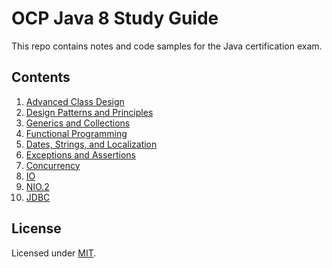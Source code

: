 # OCP Java 8 Study Guide

This repo contains notes and code samples for the Java certification exam.

## Contents

1. [Advanced Class Design](advanced-class-design/README.md)
2. [Design Patterns and Principles](design-patterns-and-principles/README.md)
3. [Generics and Collections](generics-and-collections/README.md)
4. [Functional Programming](functional-programming/README.md)
5. [Dates, Strings, and Localization](dates-strings-and-localization/README.md)
6. [Exceptions and Assertions](exceptions-and-assertions/README.md)
7. [Concurrency](concurrency/README.md)
8. [IO](io/README.md)
9. [NIO.2](nio-2/README.md)
10. [JDBC](jdbc/README.md)

## License

Licensed under [MIT](LICENCE.md).